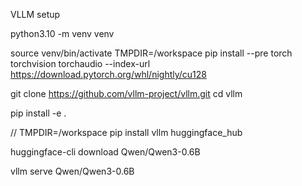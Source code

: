 VLLM setup

python3.10 -m venv venv

source venv/bin/activate
TMPDIR=/workspace pip install --pre torch torchvision torchaudio --index-url https://download.pytorch.org/whl/nightly/cu128


git clone https://github.com/vllm-project/vllm.git
cd vllm

pip install -e .


// TMPDIR=/workspace pip install vllm huggingface_hub

huggingface-cli download  Qwen/Qwen3-0.6B

vllm serve Qwen/Qwen3-0.6B